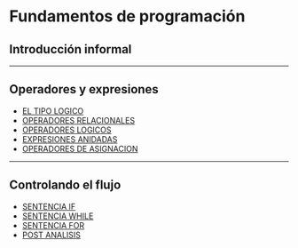 # Fundamentos de programación

## Introducción informal

---

## Operadores y expresiones

*  [EL TIPO LOGICO](https://github.com/OviedoMarco/DataScience/blob/Python/Fase_1/Leccion%201%20(Apuntes)%20-%20El%20tipo%20logico.ipynb)
*  [OPERADORES RELACIONALES](https://github.com/OviedoMarco/DataScience/blob/Python/Fase_1/Leccion%202%20(Apuntes)%20-%20Operadores%20relacionales.ipynb)
*  [OPERADORES LOGICOS](https://github.com/OviedoMarco/DataScience/blob/Python/Fase_1/Leccion%203%20(Apuntes)%20-%20Operadores%20logicos.ipynb)
*  [EXPRESIONES ANIDADAS](https://github.com/OviedoMarco/DataScience/blob/Python/Fase_1/Leccion%204%20(Apuntes)%20-%20Expresiones%20anidadas.ipynb)
*  [OPERADORES DE ASIGNACION](https://github.com/OviedoMarco/DataScience/blob/Python/Fase_1/Leccion%205%20(Apuntes)%20-%20Operadores%20de%20asignacion.ipynb)

---

## Controlando el flujo
*  [SENTENCIA IF](https://github.com/OviedoMarco/DataScience/blob/Python/Fase_1/Leccion%201%20(Apuntes)%20-%20Sentencia%20If.ipynb)
*  [SENTENCIA WHILE](https://github.com/OviedoMarco/DataScience/blob/Python/Fase_1/Leccion%202%20(Apuntes)%20-%20Sentencia%20While.ipynb)
*  [SENTENCIA FOR](https://github.com/OviedoMarco/DataScience/blob/Python/Fase_1/Leccion%203%20(Apuntes)%20-%20Sentencia%20For.ipynb)
*  [POST ANALISIS](https://github.com/OviedoMarco/DataScience/blob/Python/Fase_1/Leccion%204%20(Apuntes)%20-%20Post%20analisis.ipynb)
